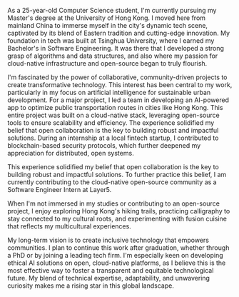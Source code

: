 As a 25-year-old Computer Science student, I'm currently pursuing my Master's degree at the University of Hong Kong. I moved here from mainland China to immerse myself in the city's dynamic tech scene, captivated by its blend of Eastern tradition and cutting-edge innovation. My foundation in tech was built at Tsinghua University, where I earned my Bachelor's in Software Engineering. It was there that I developed a strong grasp of algorithms and data structures, and also where my passion for cloud-native infrastructure and open-source began to truly flourish.

I'm fascinated by the power of collaborative, community-driven projects to create transformative technology. This interest has been central to my work, particularly in my focus on artificial intelligence for sustainable urban development. For a major project, I led a team in developing an AI-powered app to optimize public transportation routes in cities like Hong Kong. This entire project was built on a cloud-native stack, leveraging open-source tools to ensure scalability and efficiency. The experience solidified my belief that open collaboration is the key to building robust and impactful solutions. During an internship at a local fintech startup, I contributed to blockchain-based security protocols, which further deepened my appreciation for distributed, open systems.

This experience solidified my belief that open collaboration is the key to building robust and impactful solutions. To further practice this belief, I am currently contributing to the cloud-native open-source community as a Software Engineer Intern at Layer5.

When I'm not immersed in my studies or contributing to an open-source project, I enjoy exploring Hong Kong's hiking trails, practicing calligraphy to stay connected to my cultural roots, and experimenting with fusion cuisine that reflects my multicultural experiences.

My long-term vision is to create inclusive technology that empowers communities. I plan to continue this work after graduation, whether through a PhD or by joining a leading tech firm. I'm especially keen on developing ethical AI solutions on open, cloud-native platforms, as I believe this is the most effective way to foster a transparent and equitable technological future. My blend of technical expertise, adaptability, and unwavering curiosity makes me a rising star in this global landscape.
